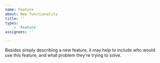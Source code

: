 ```yaml
---
name: Feature
about: New functionality
title: ''
types:
    - 'Feature'
assignees: ''

---
```


Besides simply describing a new feature, it may help to include who would use this feature, and what problem they're trying to solve.
